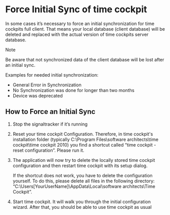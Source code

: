 # Force Initial Sync of time cockpit

In some cases it’s necessary to force an initial synchronization for time cockpits full client. That means your local database (client database) will be deleted and replaced with the actual version of time cockpits server database. 
> [!NOTE]
Be aware that not synchronized data of the client database will be lost after an initial sync.

Examples for needed initial synchronization:
* General Error in Synchronization
* No Synchronization was done for longer than two months
* Device was deprecated

## How to Force an Initial Sync
1. Stop the signaltracker if it’s running

1. Reset your time cockpit Configuration. Therefore, in time cockpit's installation folder (typically C:\Program Files\software architects\time cockpit\time cockpit 2010) you find a shortcut called “time cockpit - reset configuration”. Please run it.

1. The application will now try to delete the locally stored time cockpit configuration and then restart time cockpit with its setup dialog.
   
   If the shortcut does not work, you have to delete the configuration yourself. To do this, please delete all files in the following directory: “C:\Users\[YourUserName]\AppData\Local\software architects\Time Cockpit”.

1. Start time cockpit. It will walk you through the initial configuration wizard. After that, you should be able to use time cockpit as usual
